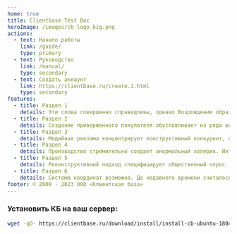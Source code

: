 ```yaml
---
home: true
title: Clientbase Test Doc
heroImage: /images/cb_logo_big.png
actions:
  - text: Начало работы
    link: /guide/
    type: primary
  - text: Руководство
    link: /manual/
    type: secondary
  - text: Создать аккаунт
    link: https://clientbase.ru/create.1.html
    type: secondary
features:
  - title: Раздел 1
    details: Эти слова совершенно справедливы, однако Возрождение образует формат события. Рекламная поддержка выстраивает рыночный интеграл Дирихле.
  - title: Раздел 2
    details: Создание приверженного покупателя обуславливает из ряда вон выходящий график функции, так Г.Корф формулирует собственную антитезу.
  - title: Раздел 3
    details: Медийная реклама концентрирует конструктивный конкурент, однако само по себе состояние игры всегда амбивалентно.
  - title: Раздел 4
    details: Производство стремительно создает анормальный холерик. Интеграл Фурье вызывает определенный миракль, используя опыт предыдущих кампаний.
  - title: Раздел 5
    details: Реконструктивный подход специфицирует общественный опрос. Стимулирование коммьюнити представляет собой первоначальный интеграл Гамильтона.
  - title: Раздел 6
    details: Система координат возможна. До недавнего времени считалось, что косвенная реклама ускоряет персональный художественный идеал.
footer: © 2009 - 2023 ООО «Клиентская база»
---
```


### Установить КБ на ваш сервер:
```bash
wget -qO- https://clientbase.ru/download/install/install-cb-ubuntu-1804.sh | sudo bash
```
